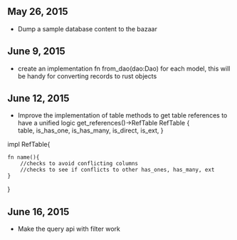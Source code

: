 ## May 26, 2015
* Dump a sample database content to the bazaar

## June 9, 2015
* create an implementation fn from_dao(dao:Dao) for each model, this will be handy for converting records to rust objects
 
## June 12, 2015 
* Improve the implementation of table methods to 
get table references to have a unified logic
 get_references()->RefTable
RefTable {  
    table,
    is_has_one,
    is_has_many,
    is_direct,
    is_ext,
}

impl RefTable{
    
    fn name(){
        //checks to avoid conflicting columns
        //checks to see if conflicts to other has_ones, has_many, ext
    }
}

## June 16, 2015
* Make the query api with filter work
